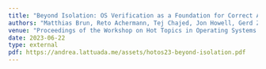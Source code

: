 ```yaml
---
title: "Beyond Isolation: OS Verification as a Foundation for Correct Applications,"
authors: "Matthias Brun, Reto Achermann, Tej Chajed, Jon Howell, Gerd Zellweger, Andrea Lattuada"
venue: "Proceedings of the Workshop on Hot Topics in Operating Systems (HotOS)"
date: 2023-06-22
type: external
pdf: https://andrea.lattuada.me/assets/hotos23-beyond-isolation.pdf
---
```

